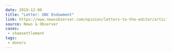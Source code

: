 ```yaml
---
date: 2019-12-06
title: "Letter: UNC Endowment"
link: https://www.newsobserver.com/opinion/letters-to-the-editor/article238042614.html
source: News & Observer
cases:
 - shamsettlement
tags:
 - donors
---
```

